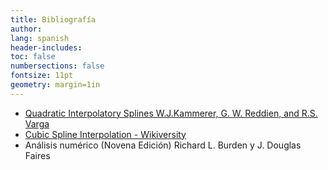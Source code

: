 ```yaml
---
title: Bibliografía
author:
lang: spanish
header-includes:
toc: false
numbersections: false
fontsize: 11pt
geometry: margin=1in
---
```


- [Quadratic Interpolatory Splines W.J.Kammerer, G. W. Reddien, and R.S. Varga](www.math.kent.edu/~varga/pub/paper_85.pdf)
- [Cubic Spline Interpolation  - Wikiversity](https://en.wikiversity.org/wiki/Cubic_Spline_Interpolation)
- Análisis numérico (Novena Edición) Richard L. Burden y J. Douglas Faires
